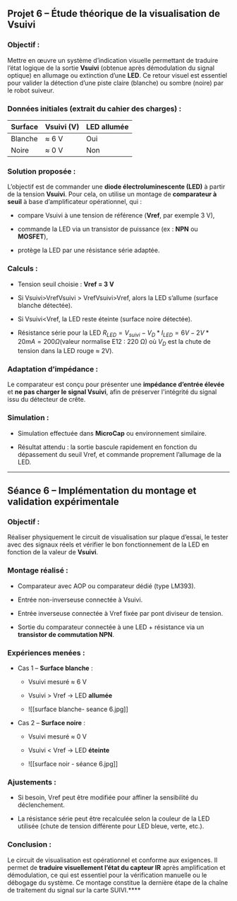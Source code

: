## Projet 6 – **Étude théorique de la visualisation de Vsuivi**

### Objectif :

Mettre en œuvre un système d’indication visuelle permettant de traduire l’état logique de la sortie **Vsuivi** (obtenue après démodulation du signal optique) en allumage ou extinction d’une **LED**. Ce retour visuel est essentiel pour valider la détection d’une piste claire (blanche) ou sombre (noire) par le robot suiveur.

### Données initiales (extrait du cahier des charges) :

|Surface|Vsuivi (V)|LED allumée|
|---|---|---|
|Blanche|≈ 6 V|Oui|
|Noire|≈ 0 V|Non|

### Solution proposée :

L’objectif est de commander une **diode électroluminescente (LED)** à partir de la tension **Vsuivi**. Pour cela, on utilise un montage de **comparateur à seuil** à base d’amplificateur opérationnel, qui :

- compare Vsuivi à une tension de référence (**Vref**, par exemple 3 V),
    
- commande la LED via un transistor de puissance (ex : **NPN** ou **MOSFET**),
    
- protège la LED par une résistance série adaptée.
    

### Calculs :

- Tension seuil choisie : **Vref = 3 V**
    
- Si Vsuivi>VrefVsuivi > VrefVsuivi>Vref, alors la LED s’allume (surface blanche détectée).
    
- Si Vsuivi<Vref, la LED reste éteinte (surface noire détectée).
    
- Résistance série pour la LED 
	$R_{LED}=V_{suivi}−V_{D}*I_{LED}=6V−2V*20mA=200 Ω$(valeur normalise E12 : 220 Ω) où $V_D$​ est la chute de tension dans la LED rouge ≈ 2V).

### Adaptation d’impédance :

Le comparateur est conçu pour présenter une **impédance d’entrée élevée** et **ne pas charger le signal Vsuivi**, afin de préserver l'intégrité du signal issu du détecteur de crête.

### Simulation :

- Simulation effectuée dans **MicroCap** ou environnement similaire.
    
- Résultat attendu : la sortie bascule rapidement en fonction du dépassement du seuil Vref, et commande proprement l’allumage de la LED.
    

---

## Séance 6 – **Implémentation du montage et validation expérimentale**

### Objectif :

Réaliser physiquement le circuit de visualisation sur plaque d’essai, le tester avec des signaux réels et vérifier le bon fonctionnement de la LED en fonction de la valeur de **Vsuivi**.

### Montage réalisé :

- Comparateur avec AOP ou comparateur dédié (type LM393).
    
- Entrée non-inverseuse connectée à Vsuivi.
    
- Entrée inverseuse connectée à Vref fixée par pont diviseur de tension.
    
- Sortie du comparateur connectée à une LED + résistance via un **transistor de commutation NPN**.
    

### Expériences menées :

- Cas 1 – **Surface blanche** :
    
    - Vsuivi mesuré ≈ 6 V
        
    - Vsuivi > Vref → LED **allumée** 
		
	- ![[surface blanche- seance 6.jpg]]
- Cas 2 – **Surface noire** :
    
    - Vsuivi mesuré ≈ 0 V
        
    - Vsuivi < Vref → LED **éteinte** 
        
	- ![[surface noir - séance 6.jpg]]
### Ajustements :

- Si besoin, Vref peut être modifiée pour affiner la sensibilité du déclenchement.
    
- La résistance série peut être recalculée selon la couleur de la LED utilisée (chute de tension différente pour LED bleue, verte, etc.).
    

### Conclusion :

Le circuit de visualisation est opérationnel et conforme aux exigences. Il permet de **traduire visuellement l’état du capteur IR** après amplification et démodulation, ce qui est essentiel pour la vérification manuelle ou le débogage du système. Ce montage constitue la dernière étape de la chaîne de traitement du signal sur la carte SUIVI.****